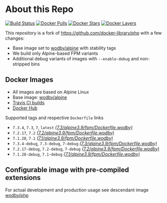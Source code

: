 # About this Repo

[![Build Status](https://travis-ci.org/wodby/base-php.svg?branch=master)](https://travis-ci.org/wodby/base-php)
[![Docker Pulls](https://img.shields.io/docker/pulls/wodby/base-php.svg)](https://hub.docker.com/r/wodby/base-php)
[![Docker Stars](https://img.shields.io/docker/stars/wodby/base-php.svg)](https://hub.docker.com/r/wodby/base-php)
[![Docker Layers](https://images.microbadger.com/badges/image/wodby/base-php.svg)](https://microbadger.com/images/wodby/base-php)

This repository is a fork of https://github.com/docker-library/php with a few changes:

* Base image set to [wodby/alpine](https://github.com/wodby/alpine) with stability tags
* We build only Alpine-based FPM variants
* Additional debug variants of images with `--enable-debug` and non-stripped bins

## Docker Images

* All images are based on Alpine Linux
* Base image: [wodby/alpine](https://github.com/wodby/alpine)
* [Travis CI builds](https://travis-ci.org/wodby/base-php) 
* [Docker Hub](https://hub.docker.com/r/wodby/base-php)

Supported tags and respective `Dockerfile` links

* `7.3.4`, `7.3`, `7`, `latest` [_(7.3/alpine3.9/fpm/Dockerfile.wodby)_]
* `7.2.17`, `7.2` [_(7.2/alpine3.9/fpm/Dockerfile.wodby)_]
* `7.1.28`, `7.1` [_(7.1/alpine3.9/fpm/Dockerfile.wodby)_]
* `7.3.4-debug`, `7.3-debug`, `7-debug` [_(7.3/alpine3.9/fpm/Dockerfile.wodby)_]
* `7.2.17-debug`, `7.2-debug`, `7-debug` [_(7.2/alpine3.9/fpm/Dockerfile.wodby)_]
* `7.1.28-debug`, `7.1-debug` [_(7.1/alpine3.9/fpm/Dockerfile.wodby)_]

## Configurable image with pre-compiled extensions

For actual development and production usage see descendant image [wodby/php](https://github.com/wodby/php)

[_(7.3/alpine3.9/fpm/Dockerfile.wodby)_]: https://github.com/wodby/base-php/tree/master/7.3/alpine3.9/fpm/Dockerfile.wodby
[_(7.2/alpine3.9/fpm/Dockerfile.wodby)_]: https://github.com/wodby/base-php/tree/master/7.2/alpine3.9/fpm/Dockerfile.wodby
[_(7.1/alpine3.9/fpm/Dockerfile.wodby)_]: https://github.com/wodby/base-php/tree/master/7.1/alpine3.9/fpm/Dockerfile.wodby
